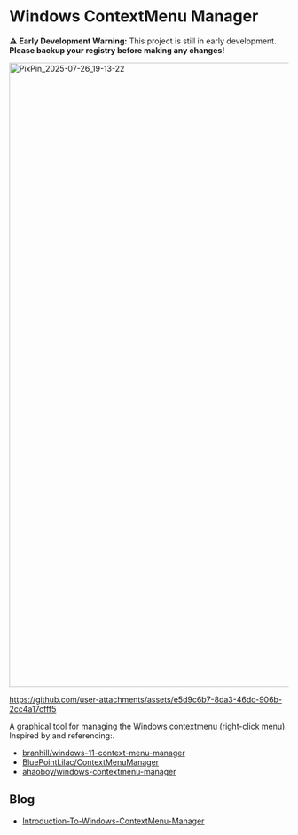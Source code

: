 # Windows ContextMenu Manager

**⚠️ Early Development Warning:**
This project is still in early development. **Please backup your registry before making any changes!**

<img width="1624" height="1127" alt="PixPin_2025-07-26_19-13-22" src="https://github.com/user-attachments/assets/67838ce0-fe8d-4d60-ac8f-66d141722864" />

https://github.com/user-attachments/assets/e5d9c6b7-8da3-46dc-906b-2cc4a17cfff5

A graphical tool for managing the Windows contextmenu (right-click menu).
Inspired by and referencing:.

- [branhill/windows-11-context-menu-manager](https://github.com/branhill/windows-11-context-menu-manager)
- [BluePointLilac/ContextMenuManager](https://github.com/BluePointLilac/ContextMenuManager)
- [ahaoboy/windows-contextmenu-manager](https://github.com/ahaoboy/windows-contextmenu-manager)

## Blog

- [Introduction-To-Windows-ContextMenu-Manager](./blog/Introduction-To-Windows-ContextMenu-Manager.md)
